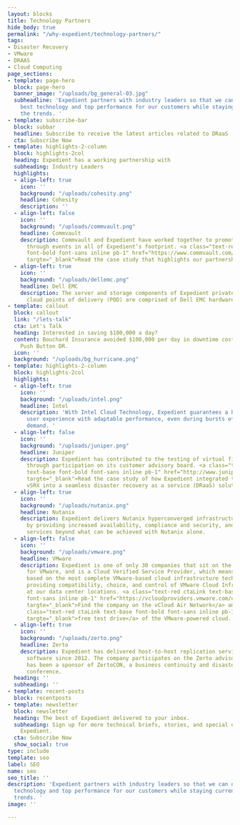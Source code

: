 ```yaml
---
layout: blocks
title: Technology Partners
hide_body: true
permalink: "/why-expedient/technology-partners/"
tags:
- Disaster Recovery
- VMware
- DRAAS
- Cloud Computing
page_sections:
- template: page-hero
  block: page-hero
  banner_image: "/uploads/bg_general-03.jpg"
  subheadline: 'Expedient partners with industry leaders so that we can offer the
    best technology and top performance for our customers while staying current with
    the trends. '
- template: subscribe-bar
  block: subbar
  headline: Subscribe to receive the latest articles related to DRaaS
  cta: Subscribe Now
- template: highlights-2-column
  block: highlights-2col
  heading: Expedient has a working partnership with
  subheading: Industry Leaders
  highlights:
  - align-left: true
    icon: ''
    background: "/uploads/cohesity.png"
    headline: Cohesity
    description: ''
  - align-left: false
    icon: ''
    background: "/uploads/commvault.png"
    headline: Commvault
    description: Commvault and Expedient have worked together to promote data backups
      through events in all of Expedient’s footprint. <a class="text-red ctaLink text-base
      font-bold font-sans inline pb-1" href="https://www.commvault.com/resource-library/547cb6b7f665161279000003/expedient-case-study.pdf"
      targte="_blank">Read the case study that highlights our partnership</a>.
  - align-left: true
    icon: ''
    background: "/uploads/dellemc.png"
    headline: Dell EMC
    description: The server and storage components of Expedient private and multi-tenant
      cloud points of delivery (POD) are comprised of Dell EMC hardware.
- template: callout
  block: callout
  link: "/lets-talk"
  cta: Let's Talk
  heading: Interested in saving $100,000 a day?
  content: Bouchard Insurance avoided $100,000 per day in downtime costs with Expedient’s
    Push Button DR.
  icon: ''
  background: "/uploads/bg_hurricane.png"
- template: highlights-2-column
  block: highlights-2col
  highlights:
  - align-left: true
    icon: ''
    background: "/uploads/intel.png"
    headline: Intel
    description: 'With Intel Cloud Technology, Expedient guarantees a high-quality
      user experience with adaptable performance, even during bursts of increased
      demand. '
  - align-left: false
    icon: ''
    background: "/uploads/juniper.png"
    headline: Juniper
    description: Expedient has contributed to the testing of virtual firewall products
      through participation on its customer advisory board. <a class="text-red ctaLink
      text-base font-bold font-sans inline pb-1" href="http://www.juniper.net/us/en/company/case-studies/service-provider/expedient/"
      targte="_blank">Read the case study of how Expedient integrated the Juniper
      vSRX into a seamless disaster recovery as a service (DRaaS) solution</a>.
  - align-left: true
    icon: ''
    background: "/uploads/nutanix.png"
    headline: Nutanix
    description: Expedient delivers Nutanix hyperconverged infrastructure technology
      by providing increased availability, compliance and security, and disaster recovery
      services beyond what can be achieved with Nutanix alone.
  - align-left: false
    icon: ''
    background: "/uploads/vmware.png"
    headline: VMware
    description: Expedient is one of only 30 companies that sit on the global board
      for VMware, and is a Cloud Verified Service Provider, which means we offer services
      based on the most complete VMware-based cloud infrastructure technology available,
      providing compatibility, choice, and control of VMware Cloud Infrastructure
      at our data center locations. <a class="text-red ctaLink text-base font-bold
      font-sans inline pb-1" href="https://vcloudproviders.vmware.com/cloud-providers/Continental-Broadband-LLC"
      targte="_blank">Find the company on the vCloud Air Network</a> and take a <a
      class="text-red ctaLink text-base font-bold font-sans inline pb-1" href="/vmware-test-drive/"
      targte="_blank">free test drive</a> of the VMware-powered cloud.
  - align-left: true
    icon: ''
    background: "/uploads/zerto.png"
    headline: Zerto
    description: Expedient has delivered host-to-host replication service using Zerto
      software since 2012. The company participates on the Zerto advisory board and
      has been a sponsor of ZertoCON, a business continuity and disaster recovery
      conference.
  heading: ''
  subheading: ''
- template: recent-posts
  block: recentposts
- template: newsletter
  block: newsletter
  heading: The best of Expedient delivered to your inbox.
  subheading: Sign up for more technical briefs, stories, and special offers from
    Expedient.
  cta: Subscribe Now
  show_social: true
type: include
template: seo
label: SEO
name: seo
seo_title: ''
description: 'Expedient partners with industry leaders so that we can offer the best
  technology and top performance for our customers while staying current with the
  trends. '
image: ''

---
```

